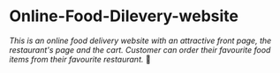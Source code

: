 # Online-Food-Dilevery-website

*This is an online food delivery website with an attractive front page, the restaurant's page and the cart. Customer can order their favourite 
food items from their favourite restaurant.* 🍕
